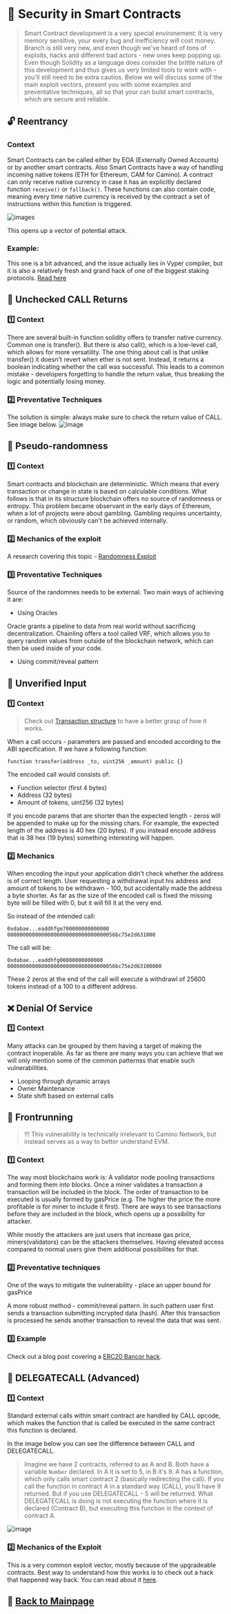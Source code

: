 # 💬 Security in Smart Contracts

> Smart Contract development is a very special environement: It is very memory sensitive, your every bug and inefficiency will cost money. Branch is still very new, and even though we've heard of tons of exploits, hacks and different bad actors - new ones keep popping up. Even though Solidity as a language does consider the brittle nature of this development and thus gives us very limited tools to work with - you'll still need to be extra cautios. Below we will discuss some of the main exploit vectors, present you with some examples and preventative techniques, all so that your can build smart contracts, which are secure and reliable.


## 🔓 Reentrancy

### Context

Smart Contracts can be called either by EOA (Externally Owned Accounts) or by another smart contracts. Also Smart Contracts have a way of handling incoming native tokens (ETH for Ethereum, CAM for Camino). A contract can only receive native currency in case it has an explicitly declared function `receive()` or `fallback()`. These functions can also contain code, meaning every time native currency is received by the contract a set of instructions within this function is triggered.

![images](https://github.com/juuroudojo/toolsReal/blob/main/images1/Screenshot%202024-01-10%20at%2020.21.31.png)

This opens up a vector of potential attack. 

### Example:

This one is a bit advanced, and the issue actually lies in Vyper compiler, but it is also a relatively fresh and grand hack of one of the biggest staking protocols. [Read here](https://twitter.com/shoucccc/status/1685688647637725184?s=20)

## 📮 Unchecked CALL Returns

### 1️⃣ Context

There are several built-in function solidity offers to transfer native currency. Common one is transfer(). But there is also call(), which is a low-level call, which allows for more versatility. The one thing about call is that unlike transfer() it doesn't revert when ether is not sent. Instead, it returns a boolean indicating whether the call was successful. This leads to a common mistake - developers forgetting to handle the return value, thus breaking the logic and potentially losing money.

### 2️⃣ Preventative Techniques

The solution is simple: always make sure to check the return value of CALL. See image below.
![image](https://github.com/juuroudojo/toolsReal/blob/main/images1/Screenshot%202024-01-13%20at%2014.06.56.png)

## 🎰 Pseudo-randomness

### 1️⃣ Context 

Smart contracts and blockchain are deterministic. Which means that every transaction or change in state is based on calculable conditions. What follows is that in its structure blockchain offers no source of randomness or entropy. This problem became observant in the early days of Ethereum, when a lot of projects were about gambling. Gambling requires uncertainty, or random, which obviously can't be achieved internally.

### 2️⃣ Mechanics of the exploit

A research covering this topic - [Randomness Exploit](https://blog.positive.com/predicting-random-numbers-in-ethereum-smart-contracts-e5358c6b8620)

### 3️⃣ Preventative Techniques

Source of the randomnes needs to be external. Two main ways of achieving it are:

- Using Oracles

Oracle grants a pipeline to data from real world without sacrificing decentralization. Chainling offers a tool called VRF, which allows you to query random values from outside of the blockchain network, which can then be used inside of your code.

- Using commit/reveal pattern


## 🚩 Unverified Input 

### 1️⃣ Context
> Check out [Transaction structure]() to have a better grasp of how it works.

When a call occurs - parameters are passed and encoded according to the ABI specification. If we have a following function:

`function transfer(address _to, uint256 _amount) public {}`

The encoded call would consists of: 

- Function selector (first 4 bytes)
- Address (32 bytes)
- Amount of tokens, uint256 (32 bytes)

If you encode params that are shorter than the expected length - zeros will be appended to make up for the missing chars. 
For example, the expected length of the address is 40 hex (20 bytes). If you instead encode address that is 38 hex (19 bytes) something interesting will happen.

### 2️⃣ Mechanics

When encoding the input your application didn't check whether the address is of correct length. User requesting a withdrawal input his address and amount of tokens to be withdrawn - 100, but accidentally made the address a byte shorter. As far as the size of the encoded call is fixed the missing byte will be filled with 0, but it will fill it at the very end.

So instead of the intended call:


```
0xdabae...eaddhfge700000000000000
00000000000000000000000000000000056bc75e2d631000
```

The call will be:
```
0xdabae...eaddhfg00000000000000
00000000000000000000000000000000056bc75e2d63100000
```

These 2 zeros at the end of the call will execute a withdrawl of 25600 tokens instead of a 100 to a different address.

## ❌ Denial Of Service

### 1️⃣ Context

Many attacks can be grouped by them having a target of making the contract inoperable. As far as there are many ways you can achieve that we will only mention some of the common patternss that enable such vulnerabilities.

- Looping through dynamic arrays
- Owner Maintenance
- State shift based on external calls

## 🚙 Frontrunning

> !!! This vulnerability is technically irrelevant to Camino Network, but instead serves as a way to better understand EVM.

### 1️⃣ Context

The way most blockchains work is: A validator node pooling transactions and forming them into blocks. Once a miner validates a transaction a transaction will be included in the block. The order of transaction to be executed is usually formed by gasPrice (e.g. The higher the price the more profitable is for miner to include it first). There are ways to see transactions before they are included in the block, which opens up a possibility for attacker. 


While mostly the attackers are just users that increase gas price, miners(validators) can be the attackers themselves. Having elevated access compared to normal users give them additional possibilites for that.


### 2️⃣ Preventative techniques

One of the ways to mitigate the vulnerability - place an upper bound for gasPrice

A more robust method - commit/reveal pattern. In such pattern user first sends a transaction submitting incrypted data (hash). After this transaction is processed he sends another transaction to reveal the data that was sent.

### 3️⃣ Example

Check out a blog post covering a [ERC20 Bancor hack](https://hackernoon.com/front-running-bancor-in-150-lines-of-python-with-ethereum-api-d5e2bfd0d798).


##  🔀 DELEGATECALL (Advanced)

### 1️⃣ Context 

Standard external calls within smart contract are handled by CALL opcode, which makes the function that is called be executed in the same contract this function is declared. 

In the image below you can see the difference between CALL and DELEGATECALL. 

> Imagine we have 2 contracts, referred to as A and B. Both have a variable `Number` declared. In A it is set to 5, in B it's 9. A has a function, which only calls smart contract 2 (basically redirecting the call). If you call the function in contract A in a standard way (CALL), you'll have 9 returned. But if you use DELEGATECALL - 5 will be returned. What DELEGATECALL is doing is not executing the function where it is declared (Contract B), but executing this function in the context of contract A.

![image](https://github.com/juuroudojo/toolsReal/blob/main/images/Image%2010.01.2024%20at%2019.18.jpeg)

### 2️⃣ Mechanics of the Exploit

This is a very common exploit vector, mostly because of the upgradeable contracts. Best way to understand how this works is to check out a hack that happened way back. You can read about it [here](https://medium.com/chain-cloud-company-blog/parity-multisig-hack-again-b46771eaa838).


## 🎑 [Back to Mainpage](https://github.com/chain4travel/camino-builder)